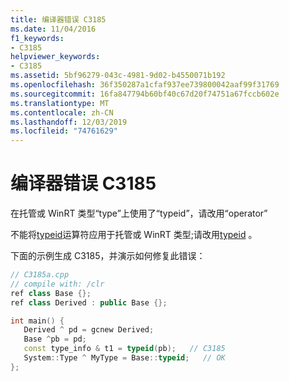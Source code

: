 ```yaml
---
title: 编译器错误 C3185
ms.date: 11/04/2016
f1_keywords:
- C3185
helpviewer_keywords:
- C3185
ms.assetid: 5bf96279-043c-4981-9d02-b4550071b192
ms.openlocfilehash: 36f350287a1cfaf937ee739800042aaf99f31769
ms.sourcegitcommit: 16fa847794b60bf40c67d20f74751a67fccb602e
ms.translationtype: MT
ms.contentlocale: zh-CN
ms.lasthandoff: 12/03/2019
ms.locfileid: "74761629"
---
```

# <a name="compiler-error-c3185"></a>编译器错误 C3185

在托管或 WinRT 类型“type”上使用了“typeid”，请改用“operator”

不能将[typeid](../../cpp/typeid-operator.md)运算符应用于托管或 WinRT 类型;请改用[typeid](../../extensions/typeid-cpp-component-extensions.md) 。

下面的示例生成 C3185，并演示如何修复此错误：

```cpp
// C3185a.cpp
// compile with: /clr
ref class Base {};
ref class Derived : public Base {};

int main() {
   Derived ^ pd = gcnew Derived;
   Base ^pb = pd;
   const type_info & t1 = typeid(pb);   // C3185
   System::Type ^ MyType = Base::typeid;   // OK
};
```
